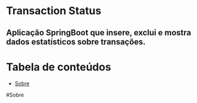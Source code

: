 # Transaction Status
## Aplicação SpringBoot que insere, exclui e mostra dados estatísticos sobre transações.

Tabela de conteúdos
=================
<!--ts-->
   * [Sobre](#Sobre)
<!--te-->
#Sobre
